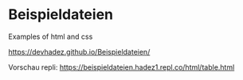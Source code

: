 # Beispieldateien
Examples of html and css

https://devhadez.github.io/Beispieldateien/

Vorschau repli: https://beispieldateien.hadez1.repl.co/html/table.html
